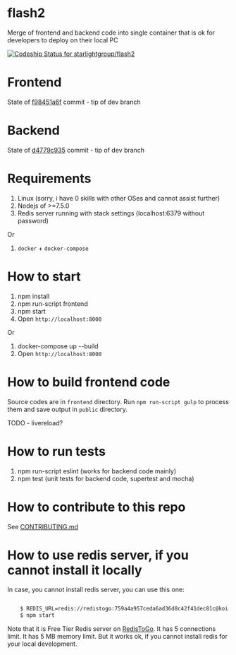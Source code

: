 # flash2
Merge of frontend and backend code into single container that is ok for developers to deploy on their local PC



[ ![Codeship Status for starlightgroup/flash2](https://app.codeship.com/projects/5ec6e150-e305-0134-1b72-664f30205a5b/status?branch=master)](https://app.codeship.com/projects/205942)


Frontend
===================
State of [f98451a6f](https://github.com/starlightgroup/flashlightsforever/commit/f98451a6ffbf929566b595ad129e1eb37b329182) commit - tip of dev branch


Backend
==================
State of [d4779c935](https://github.com/starlightgroup/node-api/commit/d4779c9352b94a78648ad0ea304d666bc6830636) commit - tip of dev branch


Requirements
=================

1. Linux (sorry, i have 0 skills with other OSes and cannot assist further)
2. Nodejs of >=7.5.0
3. Redis server running with stack settings (localhost:6379 without password)

Or

1. `docker` + `docker-compose`


How to start
=================


1. npm install
2. npm run-script frontend
3. npm start
4. Open `http://localhost:8000`


Or

1. docker-compose up --build
2. Open `http://localhost:8000`

How to build frontend code
==================

Source codes are in `frontend` directory.
Run `npm run-script gulp` to process them and save output in `public` directory.

TODO - livereload?


How to run tests
==================

1. npm run-script eslint (works for backend code mainly)
2. npm test (unit tests for backend code, supertest and mocha)

How to contribute to this repo
==================

See [CONTRIBUTING.md](https://github.com/starlightgroup/flash2/blob/master/CONTRIBUTING.md)

How to use redis server, if you cannot install it locally
==================

In case, you cannot install redis server, you can use this one:

```bash

    $ REDIS_URL=redis://redistogo:759a4a957ceda6ad36d8c42f41dec81c@koi.redistogo.com:10968/
    $ npm start

```

Note that it is Free Tier Redis server on [RedisToGo](https://elements.heroku.com/addons/redistogo).
It has 5 connections limit. It has 5 MB memory limit. But it works ok, if you cannot install redis for your
local development.